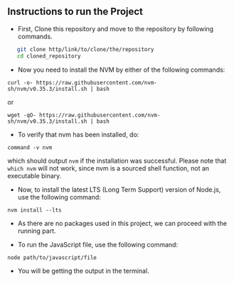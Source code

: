 ## Instructions to run the Project
* First, Clone this repository and move to the repository by following commands.
```bash
   git clone http/link/to/clone/the/repository
   cd cloned_repository
   ```

* Now you need to install the NVM by either of the following commands:

```
curl -o- https://raw.githubusercontent.com/nvm-sh/nvm/v0.35.3/install.sh | bash
```
or
```
wget -qO- https://raw.githubusercontent.com/nvm-sh/nvm/v0.35.3/install.sh | bash
```

* To verify that nvm has been installed, do:
```
command -v nvm
```
which should output `nvm` if the installation was successful. Please note that `which nvm` will not work, since nvm is a sourced shell function, not an executable binary.

* Now, to install the latest LTS (Long Term Support) version of Node.js, use the following command:
```
nvm install --lts
```

* As there are no packages used in this project, we can proceed with the running part.

* To run the JavaScript file, use the following command:
```
node path/to/javascript/file
```

* You will be getting the output in the terminal.